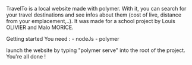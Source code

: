 
TravelTo is a local website made with polymer. With it, you can search for your travel destinations and see infos about them (cost of live, distance from your emplacement,..). It was made for a school project by Louis OLIVIER and Malo MORICE.

Getting started
You need : - nodeJs
           - polymer

launch the website by typing "polymer serve" into the root of the project. You're all done !


